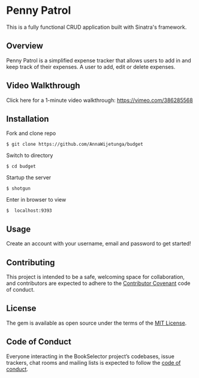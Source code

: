 # Penny Patrol

This is a fully functional CRUD application built with Sinatra's framework.

## Overview

Penny Patrol is a simplified expense tracker that allows users to add in and keep track of their expenses. A user to add, edit or delete expenses.

## Video Walkthrough

Click here for a 1-minute video walkthrough: https://vimeo.com/386285568

## Installation

Fork and clone repo

    $ git clone https://github.com/AnnaWijetunga/budget

Switch to directory

    $ cd budget

Startup the server

    $ shotgun

Enter in browser to view

    $  localhost:9393

## Usage

Create an account with your username, email and password to get started!

## Contributing

This project is intended to be a safe, welcoming space for collaboration, and contributors are expected to adhere to the [Contributor Covenant](http://contributor-covenant.org) code of conduct.

## License

The gem is available as open source under the terms of the [MIT License](https://opensource.org/licenses/MIT).

## Code of Conduct

Everyone interacting in the BookSelector project’s codebases, issue trackers, chat rooms and mailing lists is expected to follow the [code of conduct](https://github.com/<AnnaWijetunga>/book_selector/blob/master/CODE_OF_CONDUCT.md).
